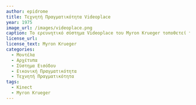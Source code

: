 ```yaml
---
author: epidrome
title: Τεχνητή Πραγματικότητα Videoplace 
year: 1975
image_url: /images/videoplace.png
caption: Το ερευνητικό σύστημα Videoplace του Myron Krueger τοποθετεί τη σιλουέτα του χρήστη μέσα σε ένα συμμετοχικό διαδραστικό περιβάλλον, όπου δεν υπάρχει διάκριση ανάμεσα σε χρήστες και γραφικά, με τη χρήση κάμερας σε πραγματικό χρόνο και χωρίς να μεσολαβεί κάποια συσκευή έμμεσης διάδρασης. Σε αντιδιαστολή με τα πρώτα συστήματα εικονικής πραγματικότητας εκείνης της περιόδου, αυτό το σύστημα χαρακτηρίζεται από τον δημιουργό του ως τεχνητή πραγματικότητα, η οποία αρχικά υλοποιήθηκε με αναλογικά φίλτρα και κινηματογραφικές τεχνικές πριν περάσει σε τεχνολογίες υπολογιστικής όρασης.
license_url:
license_text: Myron Krueger
categories:
  - Μοντέλα
  - Αρχέτυπα
  - Σύστημα Εισόδου
  - Εικονική Πραγματικότητα
  - Τεχνητή Πραγματικότητα
tags:
  - Kinect
  - Myron Krueger
---
```

